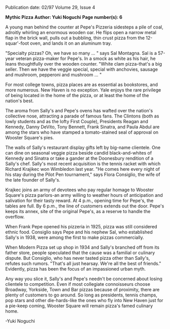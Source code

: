 Publication date: 02/97
Volume 29, Issue 4

**Mythic Pizza**
**Author: Yuki Noguchi**
**Page number(s): 6**

A young man behind the counter at Pepe's Pizzeria sidesteps a pile of coal, adroitly whirling an enormous wooden oar. He flips open a narrow metal flap in the brick wall, pulls out a bubbling, thin crust pizza from the 12-squar'-foot oven, and lands it on an aluminum tray. 

"Specialty pizzas? Oh, we have so many ... " says Sal Montagna. Sal is a 57-year veteran pizza-maker for Pepe's. In a smock as white as his hair, he leans thoughtfully over the wooden counter. "White clam pizza-that's a big seller. Then we have the veggie special, special with anchovies, sausage and mushroom, pepperoni and mushroom ... " 

For most college towns, pizza places are as essential as bookstores, and more numerous. New Haven is no exception. Yale enjoys the rare privilege of being located in the home of the pizza, or at least the home of the nation's best. 

The aroma from Sally's and Pepe's ovens has wafted over the nation's collective nose, attracting a parade of famous fans. The Clintons (both as lowly students and as the lofty First Couple), Presidents Reagan and Kennedy, Danny DeVito, Tony Bennett, Frank Sinatra, and Paula Abdul are among the stars who have stamped a tomato-stained seal of approval on Wooster Square's pies. 

The walls of Sally's restaurant display gifts left by big-name clientele. One can dine on seasonal veggie pizza beside candid black-and-whites of Kennedy and Sinatra or take a gander at the Doonesbury rendition of a Sally's chef. Sally's most recent acquisition is the tennis racket with which Richard Krajikec won Wimbledon last year. "He comes here every night of his stay during the Pilot Pen tournament," says Flora Consiglio, the wife of the late founder of Sally's. 

Krajkec joins an army of devotees who pay regular homage to Wooster Square's pizza parlors-an army willing to weather hours of anticipation and salivation for their tasty reward. At 4 p.m., opening time for Pepe's, the tables are full. By 6 p.m., the line of customers extends out the door. Pepe's keeps its annex, site of the original Pepe's, as a reserve to handle the overflow. 

When Frank Pepe opened his pizzeria in 1925, pizza was still considered ethnic food. Consiglio says Pepe and his nephew Sal, who established Sally's in 1938, were among the first to make pizzas commercially. 

When Modern Pizza set up shop in 1934 and Sally's branched off from its father store, people speculated that the cause was a familial or culinary dispute. But Consiglio, who has never tasted pizza other than Sally's, refutes such rumors. "That's all just hearsay. We're all the best of friends." Evidently, pizza has been the focus of an impassioned urban myth. 

Any way you slice it, Sally's and Pepe's needn't be concerned about losing clientele to competition. Even if most collegiate connoisseurs choose Broadway, Yorkside, Town and Bar pizzas because of proximity, there are plenty of customers to go around. So long as presidents, tennis champs, pop stars and other die-hards-like the ones who fly into New Haven just for a pie-keep coming, Wooster Square will remain pizza's famed culinary home. 

-Yuki Noguchi